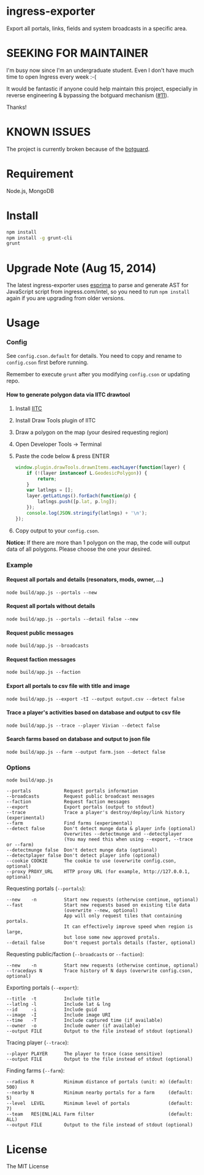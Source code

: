 ingress-exporter
================

Export all portals, links, fields and system broadcasts in a specific area.

# SEEKING FOR MAINTAINER

I'm busy now since I'm an undergraduate student. Even I don't have much time to open Ingress every week :-(

It would be fantastic if anyone could help maintain this project, especially in reverse engineering & bypassing the botguard mechanism ([#11](https://github.com/breeswish/ingress-exporter/issues/11)).

Thanks!

# KNOWN ISSUES

The project is currently broken because of the [botguard](https://github.com/breeswish/ingress-exporter/issues/11).

# Requirement

Node.js, MongoDB

# Install

```bash
npm install
npm install -g grunt-cli
grunt
```

# Upgrade Note (Aug 15, 2014)

The latest ingress-exporter uses [esprima](https://github.com/ariya/esprima) to parse and generate AST for JavaScript script from ingress.com/intel, so you need to run `npm install` again if you are upgrading from older versions.

# Usage

### Config

See `config.cson.default` for details.
You need to copy and rename to `config.cson` first before running.

Remember to execute `grunt` after you modifying `config.cson` or updating repo.

#### How to generate polygon data via IITC drawtool

1. Install [IITC](http://iitc.jonatkins.com/?page=desktop)

2. Install Draw Tools plugin of IITC

3. Draw a polygon on the map (your desired requesting region)

4. Open Developer Tools -> Terminal

5. Paste the code below & press ENTER

   ```javascript
   window.plugin.drawTools.drawnItems.eachLayer(function(layer) {
       if (!(layer instanceof L.GeodesicPolygon)) {
           return;
       }
       var latlngs = [];
       layer.getLatLngs().forEach(function(p) {
           latlngs.push([p.lat, p.lng]);
       });
       console.log(JSON.stringify(latlngs) + '\n');
   });
   ```

6. Copy output to your `config.cson`.

**Notice:** If there are more than 1 polygon on the map, the code will output data of all polygons. Please choose the one your desired.

### Example

#### Request all portals and details (resonators, mods, owner, ...)

```
node build/app.js --portals --new
```

#### Request all portals without details

```
node build/app.js --portals --detail false --new
```

#### Request public messages

```
node build/app.js --broadcasts
```

#### Request faction messages

```
node build/app.js --faction
```

#### Export all portals to csv file with title and image

```
node build/app.js --export -tI --output output.csv --detect false
```

#### Trace a player's activities based on database and output to csv file

```
node build/app.js --trace --player Vivian --detect false
```

#### Search farms based on database and output to json file

```
node build/app.js --farm --output farm.json --detect false
```

### Options

```
node build/app.js

--portals            Request portals information
--broadcasts         Request public broadcast messages
--faction            Request faction messages
--export             Export portals (output to stdout)
--trace              Trace a player's destroy/deploy/link history (experimental)
--farm               Find farms (experimental)
--detect false       Don't detect munge data & player info (optional)
                     Overwrites --detectmunge and --detectplayer
                     (You may need this when using --export, --trace or --farm)
--detectmunge false  Don't detect munge data (optional)
--detectplayer false Don't detect player info (optional)
--cookie COOKIE      The cookie to use (overwrite config.cson, optional)
--proxy PROXY_URL    HTTP proxy URL (for example, http://127.0.0.1, optional)
```

Requesting portals (`--portals`):

```
--new    -n          Start new requests (otherwise continue, optional)
--fast               Start new requests based on existing tile data
                     (overwrite --new, optional)
                     App will only request tiles that containing portals.
					 It can effectively improve speed when region is large,
					 but lose some new approved protals.
--detail false       Don't request portals details (faster, optional)
```

Requesting public/faction (`--broadcasts` or `--faction`):

```
--new    -n          Start new requests (otherwise continue, optional)
--tracedays N        Trace history of N days (overwrite config.cson, optional)
```

Exporting portals (`--export`):

```
--title  -t          Include title
--latlng -l          Include lat & lng
--id     -i          Include guid
--image  -I          Include image URI
--time   -T          Include captured time (if available)
--owner  -o          Include owner (if available)
--output FILE        Output to the file instead of stdout (optional)
```

Tracing player (`--trace`):

```
--player PLAYER      The player to trace (case sensitive)
--output FILE        Output to the file instead of stdout (optional)
```

Finding farms (`--farm`):

```
--radius R           Minimum distance of portals (unit: m) (default: 500)
--nearby N           Minimum nearby portals for a farm     (default: 5)
--level  LEVEL       Minimum level of portals              (default: 7)
--team   RES|ENL|ALL Farm filter                           (default: ALL)
--output FILE        Output to the file instead of stdout (optional)
```

# License

The MIT License
